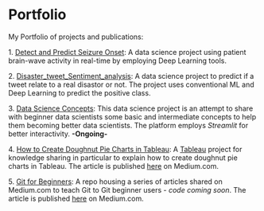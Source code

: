 # Portfolio
My Portfolio of projects and publications:

1\. [Detect and Predict Seizure Onset](https://github.com/osama-sidahmed/capstone):
A data science project using patient brain-wave activity in real-time by employing Deep Learning tools.

2\. [Disaster_tweet_Sentiment_analysis](https://github.com/osama-sidahmed/Disaster_tweet_Sentiment_analysis): A data science project to predict if a tweet relate to a real disastor or not. The project uses conventional ML and Deep Learning to predict the positive class. 

3\. [Data Science Concepts](https://github.com/osama-sidahmed/data_science_concepts): This data science project is an attempt to share with beginner data scientists some basic and intermediate concepts to help them becoming better data scientists. The platform employs *Streamlit* for better interactivity. **-Ongoing-**

4\. [How to Create Doughnut Pie Charts in Tableau](https://github.com/osama-sidahmed/How-to-create-doughnut-pie-charts-in-Tableau): A [Tableau](https://www.tableau.com/) project for knowledge sharing in particular to explain how to create doughnut pie charts in Tableau. The article is published [here](https://omassoft123.medium.com/how-to-create-doughnut-pie-charts-in-tableau-8c7c915d0d1a) on Medium.com.

5\. [Git for Beginners](https://github.com/osama-sidahmed/Git-for-Beginners): A repo housing a series of articles shared on Medium.com to teach Git to Git beginner users - *code coming soon*. The article is published [here](https://omassoft123.medium.com/git-for-beginners-part-1-b00f6ba786c9) on Medium.com.
